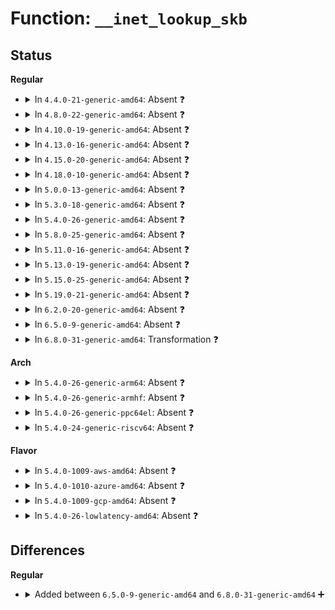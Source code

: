 # Function: <code>__inet_lookup_skb</code>

## Status
<b>Regular</b>
<ul>
<li>
<details>
<summary>In <code>4.4.0-21-generic-amd64</code>: Absent ❓</summary>

```json
{
  "name": "__inet_lookup_skb",
  "collision_type": "Unique Static",
  "inline_type": "Full",
  "funcs": [
    {
      "addr": 18446744071586702774,
      "name": "__inet_lookup_skb",
      "external": false,
      "loc": "include/net/inet_hashtables.h:329",
      "file": "net/ipv4/tcp_ipv4.c",
      "inline": "declared, inlined",
      "caller_inline": [
        "net/ipv4/tcp_ipv4.c:tcp_v4_rcv"
      ],
      "caller_func": []
    }
  ],
  "symbols": []
}
```
</details>
</li>
<li>
<details>
<summary>In <code>4.8.0-22-generic-amd64</code>: Absent ❓</summary>

```json
{
  "name": "__inet_lookup_skb",
  "collision_type": "Unique Static",
  "inline_type": "Full",
  "funcs": [
    {
      "addr": 18446744071587150311,
      "name": "__inet_lookup_skb",
      "external": false,
      "loc": "include/net/inet_hashtables.h:337",
      "file": "net/ipv4/tcp_ipv4.c",
      "inline": "declared, inlined",
      "caller_inline": [
        "net/ipv4/tcp_ipv4.c:tcp_v4_rcv"
      ],
      "caller_func": []
    }
  ],
  "symbols": []
}
```
</details>
</li>
<li>
<details>
<summary>In <code>4.10.0-19-generic-amd64</code>: Absent ❓</summary>

```json
{
  "name": "__inet_lookup_skb",
  "collision_type": "Unique Static",
  "inline_type": "Full",
  "funcs": [
    {
      "addr": 18446744071587349341,
      "name": "__inet_lookup_skb",
      "external": false,
      "loc": "include/net/inet_hashtables.h:337",
      "file": "net/ipv4/tcp_ipv4.c",
      "inline": "declared, inlined",
      "caller_inline": [
        "net/ipv4/tcp_ipv4.c:tcp_v4_rcv"
      ],
      "caller_func": []
    }
  ],
  "symbols": []
}
```
</details>
</li>
<li>
<details>
<summary>In <code>4.13.0-16-generic-amd64</code>: Absent ❓</summary>

```json
{
  "name": "__inet_lookup_skb",
  "collision_type": "Unique Static",
  "inline_type": "Full",
  "funcs": [
    {
      "addr": 18446744071587482391,
      "name": "__inet_lookup_skb",
      "external": false,
      "loc": "include/net/inet_hashtables.h:342",
      "file": "net/ipv4/tcp_ipv4.c",
      "inline": "declared, inlined",
      "caller_inline": [
        "net/ipv4/tcp_ipv4.c:tcp_v4_rcv"
      ],
      "caller_func": []
    }
  ],
  "symbols": []
}
```
</details>
</li>
<li>
<details>
<summary>In <code>4.15.0-20-generic-amd64</code>: Absent ❓</summary>

```json
{
  "name": "__inet_lookup_skb",
  "collision_type": "Unique Static",
  "inline_type": "Full",
  "funcs": [
    {
      "addr": 18446744071588004358,
      "name": "__inet_lookup_skb",
      "external": false,
      "loc": "include/net/inet_hashtables.h:344",
      "file": "net/ipv4/tcp_ipv4.c",
      "inline": "declared, inlined",
      "caller_inline": [
        "net/ipv4/tcp_ipv4.c:tcp_v4_rcv"
      ],
      "caller_func": []
    }
  ],
  "symbols": []
}
```
</details>
</li>
<li>
<details>
<summary>In <code>4.18.0-10-generic-amd64</code>: Absent ❓</summary>

```json
{
  "name": "__inet_lookup_skb",
  "collision_type": "Unique Static",
  "inline_type": "Full",
  "funcs": [
    {
      "addr": 18446744071588354964,
      "name": "__inet_lookup_skb",
      "external": false,
      "loc": "include/net/inet_hashtables.h:361",
      "file": "net/ipv4/tcp_ipv4.c",
      "inline": "declared, inlined",
      "caller_inline": [
        "net/ipv4/tcp_ipv4.c:tcp_v4_rcv"
      ],
      "caller_func": []
    }
  ],
  "symbols": []
}
```
</details>
</li>
<li>
<details>
<summary>In <code>5.0.0-13-generic-amd64</code>: Absent ❓</summary>

```json
{
  "name": "__inet_lookup_skb",
  "collision_type": "Unique Static",
  "inline_type": "Full",
  "funcs": [
    {
      "addr": 18446744071588545381,
      "name": "__inet_lookup_skb",
      "external": false,
      "loc": "include/net/inet_hashtables.h:372",
      "file": "net/ipv4/tcp_ipv4.c",
      "inline": "declared, inlined",
      "caller_inline": [
        "net/ipv4/tcp_ipv4.c:tcp_v4_rcv"
      ],
      "caller_func": []
    }
  ],
  "symbols": []
}
```
</details>
</li>
<li>
<details>
<summary>In <code>5.3.0-18-generic-amd64</code>: Absent ❓</summary>

```json
{
  "name": "__inet_lookup_skb",
  "collision_type": "Unique Static",
  "inline_type": "Full",
  "funcs": [
    {
      "addr": 18446744071588956335,
      "name": "__inet_lookup_skb",
      "external": false,
      "loc": "include/net/inet_hashtables.h:368",
      "file": "net/ipv4/tcp_ipv4.c",
      "inline": "declared, inlined",
      "caller_inline": [
        "net/ipv4/tcp_ipv4.c:tcp_v4_rcv"
      ],
      "caller_func": []
    }
  ],
  "symbols": []
}
```
</details>
</li>
<li>
<details>
<summary>In <code>5.4.0-26-generic-amd64</code>: Absent ❓</summary>

```json
{
  "name": "__inet_lookup_skb",
  "collision_type": "Unique Static",
  "inline_type": "Full",
  "funcs": [
    {
      "addr": 18446744071589180847,
      "name": "__inet_lookup_skb",
      "external": false,
      "loc": "include/net/inet_hashtables.h:374",
      "file": "net/ipv4/tcp_ipv4.c",
      "inline": "declared, inlined",
      "caller_inline": [
        "net/ipv4/tcp_ipv4.c:tcp_v4_rcv"
      ],
      "caller_func": []
    }
  ],
  "symbols": []
}
```
</details>
</li>
<li>
<details>
<summary>In <code>5.8.0-25-generic-amd64</code>: Absent ❓</summary>

```json
{
  "name": "__inet_lookup_skb",
  "collision_type": "Unique Static",
  "inline_type": "Full",
  "funcs": [
    {
      "addr": 18446744071590151781,
      "name": "__inet_lookup_skb",
      "external": false,
      "loc": "include/net/inet_hashtables.h:380",
      "file": "net/ipv4/tcp_ipv4.c",
      "inline": "declared, inlined",
      "caller_inline": [
        "net/ipv4/tcp_ipv4.c:tcp_v4_rcv"
      ],
      "caller_func": []
    }
  ],
  "symbols": []
}
```
</details>
</li>
<li>
<details>
<summary>In <code>5.11.0-16-generic-amd64</code>: Absent ❓</summary>

```json
{
  "name": "__inet_lookup_skb",
  "collision_type": "Unique Static",
  "inline_type": "Full",
  "funcs": [
    {
      "addr": 18446744071590200837,
      "name": "__inet_lookup_skb",
      "external": false,
      "loc": "include/net/inet_hashtables.h:381",
      "file": "net/ipv4/tcp_ipv4.c",
      "inline": "declared, inlined",
      "caller_inline": [
        "net/ipv4/tcp_ipv4.c:tcp_v4_rcv"
      ],
      "caller_func": []
    }
  ],
  "symbols": []
}
```
</details>
</li>
<li>
<details>
<summary>In <code>5.13.0-19-generic-amd64</code>: Absent ❓</summary>

```json
{
  "name": "__inet_lookup_skb",
  "collision_type": "Unique Static",
  "inline_type": "Full",
  "funcs": [
    {
      "addr": 18446744071590115139,
      "name": "__inet_lookup_skb",
      "external": false,
      "loc": "include/net/inet_hashtables.h:381",
      "file": "net/ipv4/tcp_ipv4.c",
      "inline": "declared, inlined",
      "caller_inline": [
        "net/ipv4/tcp_ipv4.c:tcp_v4_rcv"
      ],
      "caller_func": []
    }
  ],
  "symbols": []
}
```
</details>
</li>
<li>
<details>
<summary>In <code>5.15.0-25-generic-amd64</code>: Absent ❓</summary>

```json
{
  "name": "__inet_lookup_skb",
  "collision_type": "Unique Static",
  "inline_type": "Full",
  "funcs": [
    {
      "addr": 18446744071590892196,
      "name": "__inet_lookup_skb",
      "external": false,
      "loc": "include/net/inet_hashtables.h:387",
      "file": "net/ipv4/tcp_ipv4.c",
      "inline": "declared, inlined",
      "caller_inline": [
        "net/ipv4/tcp_ipv4.c:tcp_v4_rcv"
      ],
      "caller_func": []
    }
  ],
  "symbols": []
}
```
</details>
</li>
<li>
<details>
<summary>In <code>5.19.0-21-generic-amd64</code>: Absent ❓</summary>

```json
{
  "name": "__inet_lookup_skb",
  "collision_type": "Unique Static",
  "inline_type": "Full",
  "funcs": [
    {
      "addr": 18446744071592530307,
      "name": "__inet_lookup_skb",
      "external": false,
      "loc": "include/net/inet_hashtables.h:331",
      "file": "net/ipv4/tcp_ipv4.c",
      "inline": "declared, inlined",
      "caller_inline": [
        "net/ipv4/tcp_ipv4.c:tcp_v4_rcv"
      ],
      "caller_func": []
    }
  ],
  "symbols": []
}
```
</details>
</li>
<li>
<details>
<summary>In <code>6.2.0-20-generic-amd64</code>: Absent ❓</summary>

```json
{
  "name": "__inet_lookup_skb",
  "collision_type": "Unique Static",
  "inline_type": "Full",
  "funcs": [
    {
      "addr": 18446744071594388478,
      "name": "__inet_lookup_skb",
      "external": false,
      "loc": "include/net/inet_hashtables.h:431",
      "file": "net/ipv4/tcp_ipv4.c",
      "inline": "declared, inlined",
      "caller_inline": [
        "net/ipv4/tcp_ipv4.c:tcp_v4_rcv"
      ],
      "caller_func": []
    }
  ],
  "symbols": []
}
```
</details>
</li>
<li>
<details>
<summary>In <code>6.5.0-9-generic-amd64</code>: Absent ❓</summary>

```json
{
  "name": "__inet_lookup_skb",
  "collision_type": "Unique Static",
  "inline_type": "Full",
  "funcs": [
    {
      "addr": 18446744071594776805,
      "name": "__inet_lookup_skb",
      "external": false,
      "loc": "include/net/inet_hashtables.h:431",
      "file": "net/ipv4/tcp_ipv4.c",
      "inline": "declared, inlined",
      "caller_inline": [
        "net/ipv4/tcp_ipv4.c:tcp_v4_rcv"
      ],
      "caller_func": []
    }
  ],
  "symbols": []
}
```
</details>
</li>
<li>
<details>
<summary>In <code>6.8.0-31-generic-amd64</code>: Transformation ❓</summary>

```c
struct sock * __inet_lookup_skb(struct inet_hashinfo * hashinfo, struct sk_buff * skb, int doff, const __be16 sport, const __be16 dport, const int sdif, bool * refcounted)
```

```json
{
  "name": "__inet_lookup_skb",
  "collision_type": "Unique Static",
  "inline_type": "No",
  "funcs": [
    {
      "addr": 0,
      "name": "__inet_lookup_skb",
      "external": false,
      "loc": "include/net/inet_hashtables.h:487",
      "file": "net/ipv4/tcp_ipv4.c",
      "inline": "seen, unknown",
      "caller_inline": [],
      "caller_func": [
        "net/ipv4/tcp_ipv4.c:tcp_v4_rcv"
      ]
    }
  ],
  "symbols": [
    {
      "addr": 18446744071595576528,
      "name": "__inet_lookup_skb",
      "section": ".text",
      "bind": "STB_LOCAL",
      "size": 729
    },
    {
      "addr": 18446744071597794992,
      "name": "__inet_lookup_skb.cold",
      "section": ".text",
      "bind": "STB_LOCAL",
      "size": 175
    }
  ]
}
```
</details>
</li>
</ul>
<b>Arch</b>
<ul>
<li>
<details>
<summary>In <code>5.4.0-26-generic-arm64</code>: Absent ❓</summary>

```json
{
  "name": "__inet_lookup_skb",
  "collision_type": "Unique Static",
  "inline_type": "Full",
  "funcs": [
    {
      "addr": 18446603336502798704,
      "name": "__inet_lookup_skb",
      "external": false,
      "loc": "include/net/inet_hashtables.h:374",
      "file": "net/ipv4/tcp_ipv4.c",
      "inline": "declared, inlined",
      "caller_inline": [
        "net/ipv4/tcp_ipv4.c:tcp_v4_rcv"
      ],
      "caller_func": []
    }
  ],
  "symbols": []
}
```
</details>
</li>
<li>
<details>
<summary>In <code>5.4.0-26-generic-armhf</code>: Absent ❓</summary>

```json
{
  "name": "__inet_lookup_skb",
  "collision_type": "Unique Static",
  "inline_type": "Full",
  "funcs": [
    {
      "addr": 3235502320,
      "name": "__inet_lookup_skb",
      "external": false,
      "loc": "include/net/inet_hashtables.h:374",
      "file": "net/ipv4/tcp_ipv4.c",
      "inline": "declared, inlined",
      "caller_inline": [
        "net/ipv4/tcp_ipv4.c:tcp_v4_rcv"
      ],
      "caller_func": []
    }
  ],
  "symbols": []
}
```
</details>
</li>
<li>
<details>
<summary>In <code>5.4.0-26-generic-ppc64el</code>: Absent ❓</summary>

```json
{
  "name": "__inet_lookup_skb",
  "collision_type": "Unique Static",
  "inline_type": "Full",
  "funcs": [
    {
      "addr": 13835058055296439176,
      "name": "__inet_lookup_skb",
      "external": false,
      "loc": "include/net/inet_hashtables.h:374",
      "file": "net/ipv4/tcp_ipv4.c",
      "inline": "declared, inlined",
      "caller_inline": [
        "net/ipv4/tcp_ipv4.c:tcp_v4_rcv"
      ],
      "caller_func": []
    }
  ],
  "symbols": []
}
```
</details>
</li>
<li>
<details>
<summary>In <code>5.4.0-24-generic-riscv64</code>: Absent ❓</summary>

```json
{
  "name": "__inet_lookup_skb",
  "collision_type": "Unique Static",
  "inline_type": "Full",
  "funcs": [
    {
      "addr": 18446743936278916192,
      "name": "__inet_lookup_skb",
      "external": false,
      "loc": "include/net/inet_hashtables.h:374",
      "file": "net/ipv4/tcp_ipv4.c",
      "inline": "declared, inlined",
      "caller_inline": [
        "net/ipv4/tcp_ipv4.c:tcp_v4_rcv"
      ],
      "caller_func": []
    }
  ],
  "symbols": []
}
```
</details>
</li>
</ul>
<b>Flavor</b>
<ul>
<li>
<details>
<summary>In <code>5.4.0-1009-aws-amd64</code>: Absent ❓</summary>

```json
{
  "name": "__inet_lookup_skb",
  "collision_type": "Unique Static",
  "inline_type": "Full",
  "funcs": [
    {
      "addr": 18446744071588787231,
      "name": "__inet_lookup_skb",
      "external": false,
      "loc": "include/net/inet_hashtables.h:374",
      "file": "net/ipv4/tcp_ipv4.c",
      "inline": "declared, inlined",
      "caller_inline": [
        "net/ipv4/tcp_ipv4.c:tcp_v4_rcv"
      ],
      "caller_func": []
    }
  ],
  "symbols": []
}
```
</details>
</li>
<li>
<details>
<summary>In <code>5.4.0-1010-azure-amd64</code>: Absent ❓</summary>

```json
{
  "name": "__inet_lookup_skb",
  "collision_type": "Unique Static",
  "inline_type": "Full",
  "funcs": [
    {
      "addr": 18446744071588499167,
      "name": "__inet_lookup_skb",
      "external": false,
      "loc": "include/net/inet_hashtables.h:374",
      "file": "net/ipv4/tcp_ipv4.c",
      "inline": "declared, inlined",
      "caller_inline": [
        "net/ipv4/tcp_ipv4.c:tcp_v4_rcv"
      ],
      "caller_func": []
    }
  ],
  "symbols": []
}
```
</details>
</li>
<li>
<details>
<summary>In <code>5.4.0-1009-gcp-amd64</code>: Absent ❓</summary>

```json
{
  "name": "__inet_lookup_skb",
  "collision_type": "Unique Static",
  "inline_type": "Full",
  "funcs": [
    {
      "addr": 18446744071589223407,
      "name": "__inet_lookup_skb",
      "external": false,
      "loc": "include/net/inet_hashtables.h:374",
      "file": "net/ipv4/tcp_ipv4.c",
      "inline": "declared, inlined",
      "caller_inline": [
        "net/ipv4/tcp_ipv4.c:tcp_v4_rcv"
      ],
      "caller_func": []
    }
  ],
  "symbols": []
}
```
</details>
</li>
<li>
<details>
<summary>In <code>5.4.0-26-lowlatency-amd64</code>: Absent ❓</summary>

```json
{
  "name": "__inet_lookup_skb",
  "collision_type": "Unique Static",
  "inline_type": "Full",
  "funcs": [
    {
      "addr": 18446744071589263535,
      "name": "__inet_lookup_skb",
      "external": false,
      "loc": "include/net/inet_hashtables.h:374",
      "file": "net/ipv4/tcp_ipv4.c",
      "inline": "declared, inlined",
      "caller_inline": [
        "net/ipv4/tcp_ipv4.c:tcp_v4_rcv"
      ],
      "caller_func": []
    }
  ],
  "symbols": []
}
```
</details>
</li>
</ul>

## Differences
<b>Regular</b>
<ul>
<li>
<details>
<summary>Added between <code>6.5.0-9-generic-amd64</code> and <code>6.8.0-31-generic-amd64</code> ➕</summary>

```c
struct sock * __inet_lookup_skb(struct inet_hashinfo * hashinfo, struct sk_buff * skb, int doff, const __be16 sport, const __be16 dport, const int sdif, bool * refcounted)
```
</details>
</li>
</ul>

